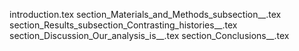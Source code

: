 introduction.tex
section_Materials_and_Methods_subsection__.tex
section_Results_subsection_Contrasting_histories__.tex
section_Discussion_Our_analysis_is__.tex
section_Conclusions__.tex
